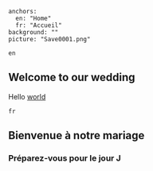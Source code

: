 ~~~
anchors:
  en: "Home"
  fr: "Accueil"
background: ""
picture: "Save0001.png"
~~~
`en`

## Welcome to our wedding

Hello [world](http://www.google.com)

`fr`

## Bienvenue à notre mariage

### Préparez-vous pour le jour J
